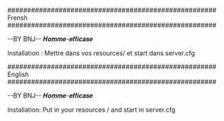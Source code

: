 ##################################################### Frensh #####################################################

--BY BNJ-- 𝑯𝒐𝒎𝒎𝒆-𝒆𝒇𝒇𝒊𝒄𝒂𝒔𝒆

Installation : Mettre dans vos resources/ et start dans server.cfg



##################################################### English #####################################################

--BY BNJ-- 𝑯𝒐𝒎𝒎𝒆-𝒆𝒇𝒇𝒊𝒄𝒂𝒔𝒆

Installation: Put in your resources / and start in server.cfg